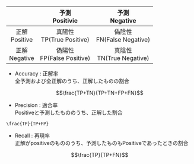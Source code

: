 | | 予測<br>Positivie | 予測<br>Negative |
| :---: | :---: | :---: |
| 正解<br>Positive | 真陽性<br>TP(True Positive) | 偽陰性<br>FN(False Negative) |
| 正解<br>Negative | 偽陽性<br>FP(False Positive) | 真陰性<br>TN(True Negative) |

* Accuracy : 正解率  
全予測および全正解のうち、正解したものの割合
```math
\frac{TP+TN}{TP+TN+FP+FN}
```

* Precision : 適合率  
Positiveと予測したもののうち、正解した割合
```matn
\frac{TP}{TP+FP}
```

* Recall : 再現率  
正解がpositiveのもののうち、予測したものもPositiveであったときの割合
```math
\frac{TP}{TP+FN}
```
